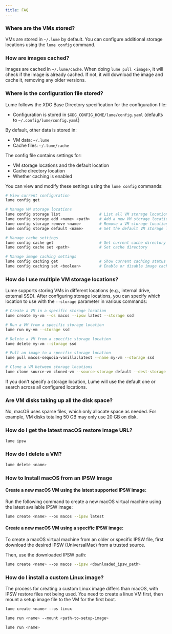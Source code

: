 ```yaml
---
title: FAQ
---
```


### Where are the VMs stored?

VMs are stored in `~/.lume` by default. You can configure additional storage locations using the `lume config` command.

### How are images cached?

Images are cached in `~/.lume/cache`. When doing `lume pull <image>`, it will check if the image is already cached. If not, it will download the image and cache it, removing any older versions.

### Where is the configuration file stored?

Lume follows the XDG Base Directory specification for the configuration file:

- Configuration is stored in `$XDG_CONFIG_HOME/lume/config.yaml` (defaults to `~/.config/lume/config.yaml`)

By default, other data is stored in:

- VM data: `~/.lume`
- Cache files: `~/.lume/cache`

The config file contains settings for:

- VM storage locations and the default location
- Cache directory location
- Whether caching is enabled

You can view and modify these settings using the `lume config` commands:

```bash
# View current configuration
lume config get

# Manage VM storage locations
lume config storage list                 # List all VM storage locations
lume config storage add <name> <path>    # Add a new VM storage location
lume config storage remove <name>        # Remove a VM storage location
lume config storage default <name>       # Set the default VM storage location

# Manage cache settings
lume config cache get                    # Get current cache directory
lume config cache set <path>             # Set cache directory

# Manage image caching settings
lume config caching get                  # Show current caching status
lume config caching set <boolean>        # Enable or disable image caching
```

### How do I use multiple VM storage locations?

Lume supports storing VMs in different locations (e.g., internal drive, external SSD). After configuring storage locations, you can specify which location to use with the `--storage` parameter in various commands:

```bash
# Create a VM in a specific storage location
lume create my-vm --os macos --ipsw latest --storage ssd

# Run a VM from a specific storage location
lume run my-vm --storage ssd

# Delete a VM from a specific storage location
lume delete my-vm --storage ssd

# Pull an image to a specific storage location
lume pull macos-sequoia-vanilla:latest --name my-vm --storage ssd

# Clone a VM between storage locations
lume clone source-vm cloned-vm --source-storage default --dest-storage ssd
```

If you don't specify a storage location, Lume will use the default one or search across all configured locations.

### Are VM disks taking up all the disk space?

No, macOS uses sparse files, which only allocate space as needed. For example, VM disks totaling 50 GB may only use 20 GB on disk.

### How do I get the latest macOS restore image URL?

```bash
lume ipsw
```

### How do I delete a VM?

```bash
lume delete <name>
```

### How to Install macOS from an IPSW Image

#### Create a new macOS VM using the latest supported IPSW image:

Run the following command to create a new macOS virtual machine using the latest available IPSW image:

```bash
lume create <name> --os macos --ipsw latest
```

#### Create a new macOS VM using a specific IPSW image:

To create a macOS virtual machine from an older or specific IPSW file, first download the desired IPSW (UniversalMac) from a trusted source.

Then, use the downloaded IPSW path:

```bash
lume create <name> --os macos --ipsw <downloaded_ipsw_path>
```

### How do I install a custom Linux image?

The process for creating a custom Linux image differs than macOS, with IPSW restore files not being used. You need to create a linux VM first, then mount a setup image file to the VM for the first boot.

```bash
lume create <name> --os linux

lume run <name> --mount <path-to-setup-image>

lume run <name>
```
